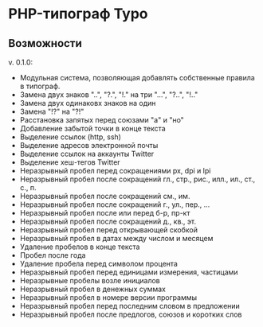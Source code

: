 PHP-типограф Typo
=================

Возможности
-----------

v. 0.1.0:
- Модульная система, позволяющая добавлять собственные правила в типограф.
- Замена  двух знаков "..", "?.", "!." на три "...", "?..", "!.."
- Замена двух одинаковх знаков на один
- Замена "!?" на "?!"
- Расстановка запятых перед союзами "а" и "но"
- Добавление забытой точки в конце текста
- Выделение ссылок (http, ssh)
- Выделение адресов электронной почты
- Выделение ссылок на аккаунты Twitter
- Выделение хеш-тегов Twitter
- Неразрывный пробел перед сокращениями px, dpi и lpi
- Неразрывный пробел после сокращений гл., стр., рис., илл., ил., ст., с., п.
- Неразрывный пробел после сокращений см., им.
- Неразрывный пробел после сокращений г., ул., пер., ...
- Неразрывный пробел после или перед б-р, пр-кт
- Неразрывный пробел после сокращений д., кв., эт.
- Неразрывный пробел перед открывающей скобкой
- Неразрывный пробел в датах между числом и месяцем
- Удаление пробелов в конце текста
- Пробел после года
- Удаление пробела перед символом процента
- Неразрывный пробел перед единицами измерения, частицами
- Неразрывные пробелы возле инициалов
- Неразрывный пробел в денежных суммах
- Неразрывный пробел в номере версии программы
- Неразрывный пробел перед последним словом в предложении
- Неразрывный пробел после предлогов, союзов и коротких слов
